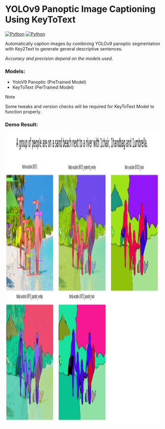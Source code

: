 # YOLOv9 Panoptic Image Captioning Using KeyToText

<a href="#" title="YoloV9"><img alt="Python" src="https://img.shields.io/badge/YOLO-V9-purple" height="150" align="center"/></a>
<a href="#" title="KeyToText"><img alt="Python" src="https://img.shields.io/badge/KeyToText-lightblue" height="150" align="center"/></a>

<p>
Automatically caption images by combining YOLOv9 panoptic segmentation with Key2Text to generate general descriptive sentences.
</p>

*Accuracy and precision depend on the models used.*

### Models:
- YoloV9 Panoptic (PreTrained Model)
- KeyToText (PerTrained Model)

> [!Note]
> Some tweaks and version checks will be required for KeyToText Model to function properly.

### Demo Result:

<img width="1512" height="944" alt="Screenshot 2025-08-05 at 2 30 39 PM" src="https://github.com/John-Da/Captioning-Image-Using-Key2Text/blob/main/result.png"/>

